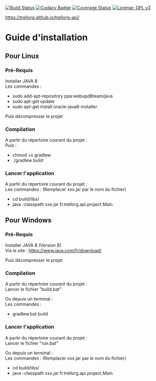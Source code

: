 [![Build Status](https://travis-ci.org/Trellorg/trellorg-api.svg?branch=master)](https://travis-ci.org/Trellorg/trellorg-api)
[![Codacy Badge](https://api.codacy.com/project/badge/Grade/9648a5e072954637af782a8451d4d3cc)](https://www.codacy.com/app/Trellorg/trellorg-api?utm_source=github.com&amp;utm_medium=referral&amp;utm_content=Trellorg/trellorg-api&amp;utm_campaign=Badge_Grade)
[![Coverage Status](https://coveralls.io/repos/github/Trellorg/trellorg-api/badge.svg?branch=master)](https://coveralls.io/github/Trellorg/trellorg-api?branch=master)
[![License: GPL v3](https://img.shields.io/badge/License-GPL%20v3-blue.svg)](https://github.com/CodeChillAlluna/code-chill/blob/master/LICENSE)

<https://trellorg.github.io/trellorg-api/>

# Guide d'installation

## Pour Linux

### Pré-Requis
Installer JAVA 8  
Les commandes :  
- sudo add-apt-repository ppa:webupd8team/java  
- sudo apt-get update  
- sudo apt-get install oracle-java8-installer  
 
Puis décompresser le projet
    
### Compilation
A partir du répertoire courant du projet :  
Puis :  
- chmod +x gradlew  
- ./gradlew build  
    
### Lancer l'application
A partir du répertoire courant du projet :  
Les commandes : (Remplacer xxx.jar par le nom du fichier)  
- cd build/libs/  
- java -classpath xxx.jar fr.trellorg.api.project.Main
    
## Pour Windows

### Pré-Requis
Installer JAVA 8 (Version 8)  
Via le site : <https://www.java.com/fr/download/>  

Puis décompresser le projet

### Compilation
A partir du répertoire courant du projet :  
Lancer le fichier "build.bat"  

Ou depuis un terminal :  
Les commandes :  
- gradlew.bat build

###  Lancer l'application
A partir du répertoire courant du projet :  
Lancer le fichier "run.bat"  

Ou depuis un terminal :  
Les commandes : (Remplacer xxx.jar par le nom du fichier)  
- cd build/libs/  
- java -classpath xxx.jar fr.trellorg.api.project.Main 
